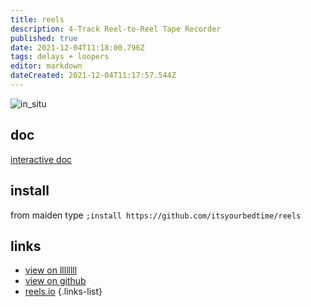 ```yaml
---
title: reels
description: 4-Track Reel-to-Reel Tape Recorder
published: true
date: 2021-12-04T11:18:00.796Z
tags: delays + loopers
editor: markdown
dateCreated: 2021-12-04T11:17:57.544Z
---
```




![in_situ](https://llllllll.co/uploads/default/original/3X/b/e/bedd0d7943d6f1d91dcb75fd8436c896f96a4037.jpeg)

## doc

[interactive doc](https://bedtime.tech/projects/norns/reels/)

## install

from maiden type
`;install https://github.com/itsyourbedtime/reels`

## links

- [view on llllllll](https://llllllll.co/t/reels/21030)
- [view on github](https://github.com/itsyourbedtime/reels)
- [reels.io](https://reels.io/)
{.links-list}
